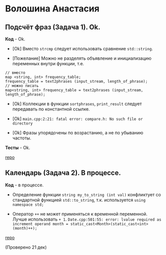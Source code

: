 # Волошина Анастасия

## Подсчёт фраз (Задача 1). Ok.

**Код** - Ok.

- [Ok] Вместо `strcmp` следует использовать сравнение `std::string`.

- [Пожелание] Можно не разделять объявление и инициализацию переменных внутри функции, т.е.
```
// вместо
map <string, int> frequency_table;
frequency_table = text2phrases (input_stream, length_of_phrase);
// можно писать 
map<string, int> frequency_table = text2phrases (input_stream, length_of_phrase);
```

- [Ok] Коллекции в функции `sortphrases`, `print_result` следует передавать по константной ссылке.

- [Ok] `main.cpp:2:21: fatal error: compare.h: No such file or directory`

- [Ok] Фразы упорядочены по возрастанию, а не по убыванию частоты.

**Тесты** - Ok.

[repo](https://bitbucket.org/voloshina_oop/c-labs/overview)

## Календарь (Задача 2). В процессе.

**Код** - в процессе.

- Определение функции `string my_to_string (int val)` конфликтует со стандартной функцией `std::to_string`, т.к. используется `using namespace std;`

- Оператор `++` не может применяться к временной переменной. Лучше использовать `+ 1`.
`Date.cpp:501:55: error: lvalue required as increment operand
     month = static_cast<Month>(static_cast<int>(month)++);`

[repo](https://bitbucket.org/voloshina_oop/lab-2/overview)

(Проверено 21 дек)
